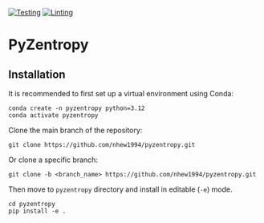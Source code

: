 [![Testing](https://github.com/nhew1994/pyzentropy/actions/workflows/test.yml/badge.svg)](https://github.com/nhew1994/pyzentropy/actions/workflows/test.yml)
[![Linting](https://github.com/nhew1994/pyzentropy/actions/workflows/lint.yml/badge.svg)](https://github.com/nhew1994/pyzentropy/actions/workflows/lint.yml)

# PyZentropy

## Installation
It is recommended to first set up a virtual environment using Conda:

    conda create -n pyzentropy python=3.12      
    conda activate pyzentropy

Clone the main branch of the repository:
    
    git clone https://github.com/nhew1994/pyzentropy.git

Or clone a specific branch:
    
    git clone -b <branch_name> https://github.com/nhew1994/pyzentropy.git

  Then move to `pyzentropy` directory and install in editable (`-e`) mode.

    cd pyzentropy
    pip install -e .
